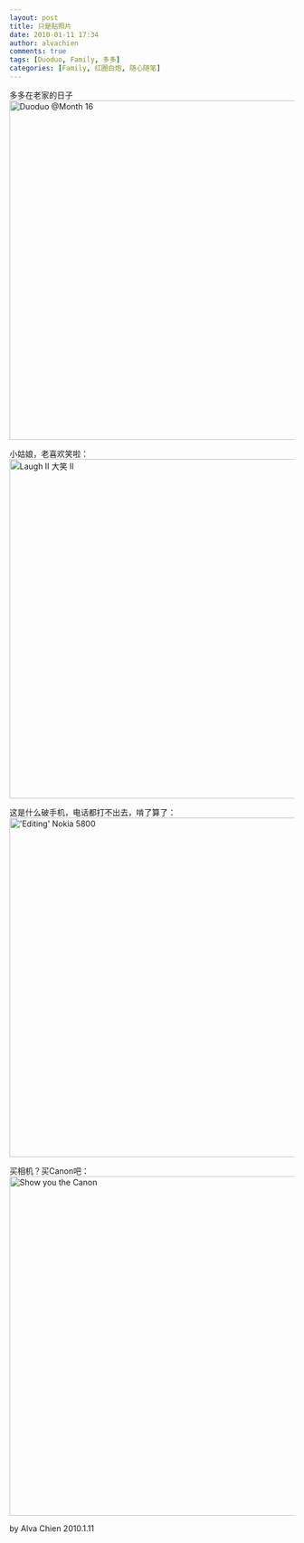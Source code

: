 ```yaml
---
layout: post
title: 只是贴照片
date: 2010-01-11 17:34
author: alvachien
comments: true
tags: [Duoduo, Family, 多多]
categories: [Family, 红圈白炮, 随心随笔]
---
```


多多在老家的日子
<a title="Duoduo @Month 16 by Alva Chien, on Flickr" href="http://www.flickr.com/photos/alvachien/4262722949/"><img src="http://farm3.static.flickr.com/2746/4262722949_4c883f7e2e_b.jpg" alt="Duoduo @Month 16" width="600" /></a>

小姑娘，老喜欢笑啦：
<a title="Laugh II 大笑 II by Alva Chien, on Flickr" href="http://www.flickr.com/photos/alvachien/4262710963/"><img src="http://farm5.static.flickr.com/4039/4262710963_dd89f17672_b.jpg" alt="Laugh II 大笑 II" width="600" /></a>

这是什么破手机，电话都打不出去，啃了算了：
<a title="'Editing' Nokia 5800 by Alva Chien, on Flickr" href="http://www.flickr.com/photos/alvachien/4263463114/"><img src="http://farm5.static.flickr.com/4030/4263463114_cb2096ebda_b.jpg" alt="'Editing' Nokia 5800" width="600" /></a>

买相机？买Canon吧：
<a title="Show you the Canon by Alva Chien, on Flickr" href="http://www.flickr.com/photos/alvachien/4263463354/"><img src="http://farm5.static.flickr.com/4058/4263463354_7cc78b60a3_b.jpg" alt="Show you the Canon" width="600" /></a>

by Alva Chien
2010.1.11

